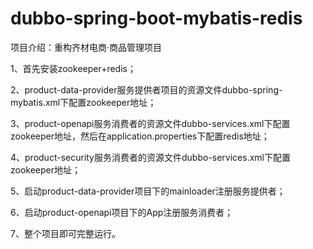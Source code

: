 # dubbo-spring-boot-mybatis-redis

项目介绍：重构齐材电商·商品管理项目

1、首先安装zookeeper+redis；

2、product-data-provider服务提供者项目的资源文件dubbo-spring-mybatis.xml下配置zookeeper地址；

3、product-openapi服务消费者的资源文件dubbo-services.xml下配置zookeeper地址，然后在application.properties下配置redis地址；

4、product-security服务消费者的资源文件dubbo-services.xml下配置zookeeper地址；

5、启动product-data-provider项目下的mainloader注册服务提供者；

6、启动product-openapi项目下的App注册服务消费者；

7、整个项目即可完整运行。
